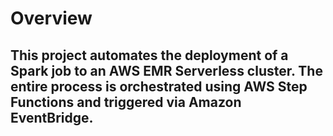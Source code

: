 # Overview

## This project automates the deployment of a Spark job to an AWS EMR Serverless cluster. The entire process is orchestrated using AWS Step Functions and triggered via Amazon EventBridge.